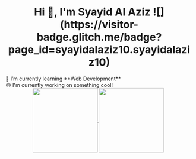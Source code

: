 <h1 align='center'>Hi 👋, I'm Syayid Al Aziz ![](https://visitor-badge.glitch.me/badge?page_id=syayidalaziz10.syayidalaziz10)</h1>
🌱 I’m currently learning **Web Development**<br />
🙃 I'm currently working on something cool! <br />

<div style='text-align:center; margin-right: 5px;'>
    <a href="#" title="Stats">
        <img height=175 align="center" src="https://github-readme-stats.vercel.app/api?username=syayidalaziz10&show_icons=true&count_private=true&theme=gotham">
    </a>
    <a href="#" title="Stats">
        <img height=175 align="center" src="https://github-readme-stats.vercel.app/api/top-langs/?username=syayidalaziz10&title_color=2aa889&text_color=99d1ce&icon_color=2bbc8a&bg_color=0c1014&langs_count=10&layout=compact" />
    </a>
</div>
